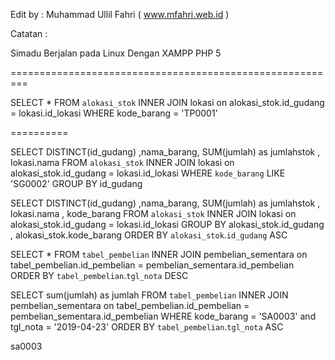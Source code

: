 Edit by : Muhammad Ullil Fahri ( www.mfahri.web.id )

Catatan :

Simadu Berjalan pada Linux Dengan XAMPP PHP 5

=========================================================


SELECT * FROM `alokasi_stok` INNER JOIN lokasi on alokasi_stok.id_gudang = lokasi.id_lokasi WHERE kode_barang = 'TP0001' 

==========

SELECT DISTINCT(id_gudang) ,nama_barang, SUM(jumlah) as jumlahstok , lokasi.nama FROM `alokasi_stok` INNER JOIN lokasi on alokasi_stok.id_gudang = lokasi.id_lokasi WHERE `kode_barang` LIKE 'SG0002' GROUP BY id_gudang


SELECT DISTINCT(id_gudang) ,nama_barang, SUM(jumlah) as jumlahstok , lokasi.nama , kode_barang FROM `alokasi_stok` INNER JOIN lokasi on alokasi_stok.id_gudang = lokasi.id_lokasi GROUP BY alokasi_stok.id_gudang , alokasi_stok.kode_barang ORDER BY `alokasi_stok`.`id_gudang` ASC 

SELECT * FROM `tabel_pembelian` INNER JOIN pembelian_sementara on tabel_pembelian.id_pembelian = pembelian_sementara.id_pembelian ORDER BY `tabel_pembelian`.`tgl_nota` DESC 


SELECT sum(jumlah) as jumlah FROM `tabel_pembelian` INNER JOIN pembelian_sementara on tabel_pembelian.id_pembelian = pembelian_sementara.id_pembelian WHERE kode_barang = 'SA0003' and tgl_nota = '2019-04-23' ORDER BY `tabel_pembelian`.`tgl_nota` ASC 

sa0003